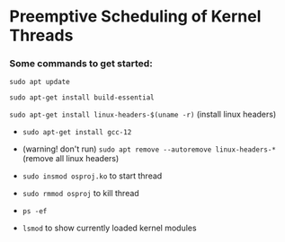 # Preemptive Scheduling of Kernel Threads

### Some commands to get started:

`sudo apt update`

`sudo apt-get install build-essential`

`sudo apt-get install linux-headers-$(uname -r)` (install linux headers)

- `sudo apt-get install gcc-12`

- (warning! don't run) `sudo apt remove --autoremove linux-headers-*` (remove all linux headers)

- `sudo insmod osproj.ko` to start thread

- `sudo rmmod osproj` to kill thread

- `ps -ef`

- `lsmod` to show currently loaded kernel modules